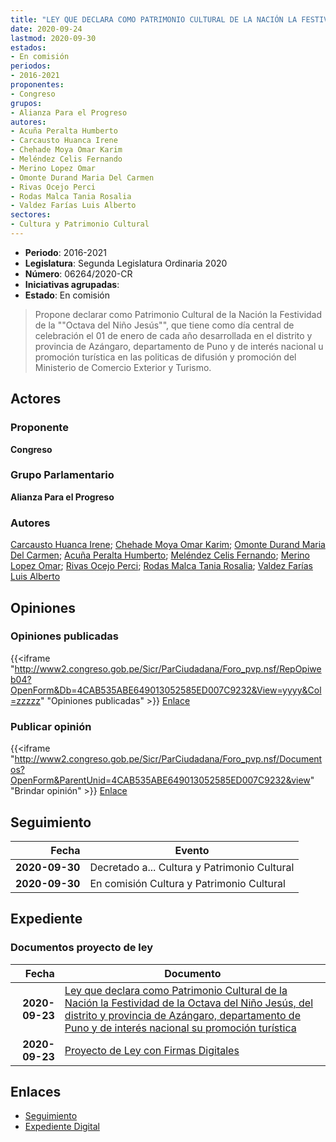 ```yaml
---
title: "LEY QUE DECLARA COMO PATRIMONIO CULTURAL DE LA NACIÓN LA FESTIVIDAD DE LA OCTAVA DEL NIÑO JESÚS, DEL DISTRITO Y PROVINCIA DE AZÁNGARO, DEPARTAMENTO DE PUNO Y DE INTERÉS NACIONAL SU PROMOCIÓN TURÍSTICA"
date: 2020-09-24
lastmod: 2020-09-30
estados:
- En comisión
periodos:
- 2016-2021
proponentes:
- Congreso
grupos:
- Alianza Para el Progreso
autores:
- Acuña Peralta Humberto
- Carcausto Huanca Irene
- Chehade Moya Omar Karim
- Meléndez Celis Fernando
- Merino Lopez Omar
- Omonte Durand Maria Del Carmen
- Rivas Ocejo Perci
- Rodas Malca Tania Rosalia
- Valdez Farías Luis Alberto
sectores:
- Cultura y Patrimonio Cultural
---
```

- **Periodo**: 2016-2021
- **Legislatura**: Segunda Legislatura Ordinaria 2020
- **Número**: 06264/2020-CR
- **Iniciativas agrupadas**: 
- **Estado**: En comisión

> Propone declarar como Patrimonio Cultural de la Nación la Festividad de la ""Octava del Niño Jesús"", que tiene como día central de celebración el 01 de enero de cada año desarrollada en el distrito y provincia de Azángaro, departamento de Puno y de interés nacional u promoción turística en las politicas de difusión y promoción del Ministerio de Comercio Exterior y Turismo.


## Actores

### Proponente

**Congreso**

### Grupo Parlamentario

**Alianza Para el Progreso**

### Autores

[Carcausto Huanca Irene](mailto:mailto:icarcausto@congreso.gob.pe); [Chehade Moya Omar Karim](mailto:mailto:ochehade@congreso.gob.pe); [Omonte Durand Maria Del Carmen](mailto:mailto:momonte@congreso.gob.pe); [Acuña Peralta Humberto](mailto:mailto:hacuna@congreso.gob.pe); [Meléndez Celis Fernando](mailto:mailto:fmelendez@congreso.gob.pe); [Merino Lopez Omar](mailto:mailto:omerino@congreso.gob.pe); [Rivas Ocejo Perci](mailto:mailto:privas@congreso.gob.pe); [Rodas Malca Tania Rosalia](mailto:mailto:trodas@congreso.gob.pe); [Valdez Farías Luis Alberto](mailto:mailto:lvaldez@congreso.gob.pe)

## Opiniones

### Opiniones publicadas

{{<iframe "http://www2.congreso.gob.pe/Sicr/ParCiudadana/Foro_pvp.nsf/RepOpiweb04?OpenForm&Db=4CAB535ABE649013052585ED007C9232&View=yyyy&Col=zzzzz" "Opiniones publicadas" >}}
[Enlace](http://www2.congreso.gob.pe/Sicr/ParCiudadana/Foro_pvp.nsf/RepOpiweb04?OpenForm&Db=4CAB535ABE649013052585ED007C9232&View=yyyy&Col=zzzzz)

### Publicar opinión

{{<iframe "http://www2.congreso.gob.pe/Sicr/ParCiudadana/Foro_pvp.nsf/Documentos?OpenForm&ParentUnid=4CAB535ABE649013052585ED007C9232&view" "Brindar opinión" >}}
[Enlace](http://www2.congreso.gob.pe/Sicr/ParCiudadana/Foro_pvp.nsf/Documentos?OpenForm&ParentUnid=4CAB535ABE649013052585ED007C9232&view)


## Seguimiento

| Fecha | Evento |
|------:|--------|
| **2020-09-30** | Decretado a... Cultura y Patrimonio Cultural |
| **2020-09-30** | En comisión Cultura y Patrimonio Cultural |

## Expediente

### Documentos proyecto de ley

| Fecha | Documento |
|------:|-----------|
| **2020-09-23** | [Ley que declara como Patrimonio Cultural de la Nación la Festividad de la Octava del Niño Jesús, del distrito y provincia de Azángaro, departamento de Puno y de interés nacional su promoción turística](http://www.leyes.congreso.gob.pe/Documentos/2016_2021/Proyectos_de_Ley_y_de_Resoluciones_Legislativas/PL06264-20200924.pdf) |
| **2020-09-23** | [Proyecto de Ley con Firmas Digitales](http://www.leyes.congreso.gob.pe/Documentos/2016_2021/Proyectos_de_Ley_y_de_Resoluciones_Legislativas/Proyectos_Firmas_digitales/PL06264.pdf) |

## Enlaces

- [Seguimiento](http://www2.congreso.gob.pe/Sicr/TraDocEstProc/CLProLey2016.nsf/f7fff46988ca05b1052578e100829cc7/285d2743b28ee39e052585ed0076e9d3?OpenDocument)
- [Expediente Digital](http://www2.congreso.gob.pe/Sicr/TraDocEstProc/Expvirt_2011.nsf/visbusqptramdoc1621/06264?opendocument)

